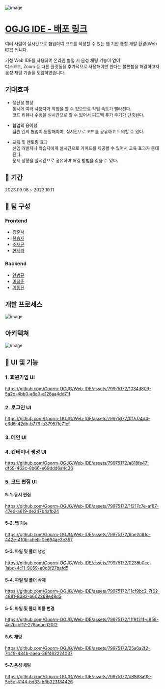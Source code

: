 ![image](https://github.com/Goorm-OGJG/Web-IDE/assets/79975172/00b55253-aeef-4f34-a789-6b2349613e59)


# [OGJG IDE - 배포 링크]()
여러 사람이 실시간으로 협업하여 코드를 작성할 수 있는 웹 기반 통합 개발 환경(Web IDE) 입니다.  
  
기성 Web IDE를 사용하여 온라인 협업 시 음성 채팅 기능이 없어  
디스코드, Zoom 등 다른 플랫폼을 추가적으로 사용해야만 한다는 불편함을 해결하고자  
음성 채팅 기술을 도입하였습니다.

## 기대효과
- 생산성 향상  
동시에 여러 사용자가 작업을 할 수 있으므로 작업 속도가 빨라진다.  
코드 리뷰나 수정을 실시간으로 할 수 있어서 피드백 추가 주기가 단축된다.  

- 협업의 용이성  
팀원 간의 협업이 원활해지며, 실시간으로 코드를 공유하고 토의할 수 있다.  

- 교육 및 멘토링 효과  
신입 개발자나 학습자에게 실시간으로 가이드를 제공할 수 있어서 교육 효과가 증대된다.  
문제 상황을 실시간으로 공유하며 해결 방법을 찾을 수 있다.

## 📆 기간
2023.09.06 ~ 2023.10.11

## 🏃 팀 구성
### Frontend
- [김준서](https://github.com/narcoker)  
- [한승재](https://github.com/stat1202)  
- [조재균](https://github.com/JamesJoe0830)  
- [한세라](https://github.com/hansera)  

### Backend
- [안병규](https://github.com/bstaran)  
- [이정준](https://github.com/dunowljj)  
- [이동진](https://github.com/Dongjin113)

## 개발 프로세스
![image](https://github.com/Goorm-OGJG/Web-IDE/assets/79975172/03fa11ce-6f6b-4663-a933-b5470cc34f3a)

## 아키텍쳐
![image](https://github.com/Goorm-OGJG/Web-IDE/assets/79975172/2e916f9f-e9c0-429c-b6d8-99f2bd9ed37a)

## 🔎 UI 및 기능
### 1. 회원가입 UI
https://github.com/Goorm-OGJG/Web-IDE/assets/79975172/1034d809-5a2d-4bb0-a8a0-e126aa4dd71f

### 2. 로그인 UI
https://github.com/Goorm-OGJG/Web-IDE/assets/79975172/0f7d74d4-c6d6-42db-b779-b37957fc71cf

### 3. 메인 UI

### 4. 컨테이너 생성 UI
https://github.com/Goorm-OGJG/Web-IDE/assets/79975172/a818fe47-df59-462c-8b66-e69ddd6a4c36

### 5. 코드 편집 UI
#### 5-1. 동시 편집
https://github.com/Goorm-OGJG/Web-IDE/assets/79975172/1f217c7e-af87-47e6-a619-de247b4afb24

#### 5-2. 탭 기능
https://github.com/Goorm-OGJG/Web-IDE/assets/79975172/9be2d61c-442e-4f0b-abeb-0e694ae3e357

#### 5-3. 파일 및 폴더 생성
https://github.com/Goorm-OGJG/Web-IDE/assets/79975172/0235b0ce-1abd-4c11-9059-e0c8f27bafd5

#### 5-4. 파일 및 폴더 삭제
https://github.com/Goorm-OGJG/Web-IDE/assets/79975172/11cf9bc2-7f62-4881-8382-b602269e48d5

#### 5-5. 파일 및 폴더 이름 변경
https://github.com/Goorm-OGJG/Web-IDE/assets/79975172/11f91211-c958-4d7b-bf17-276adacd20f2

#### 5.6. 채팅
https://github.com/Goorm-OGJG/Web-IDE/assets/79975172/25a6a2f2-7449-484b-aaea-36f462224037

#### 5-7. 음성 채팅
https://github.com/Goorm-OGJG/Web-IDE/assets/79975172/d8868a05-5e5c-4144-bd33-b6b323184426


